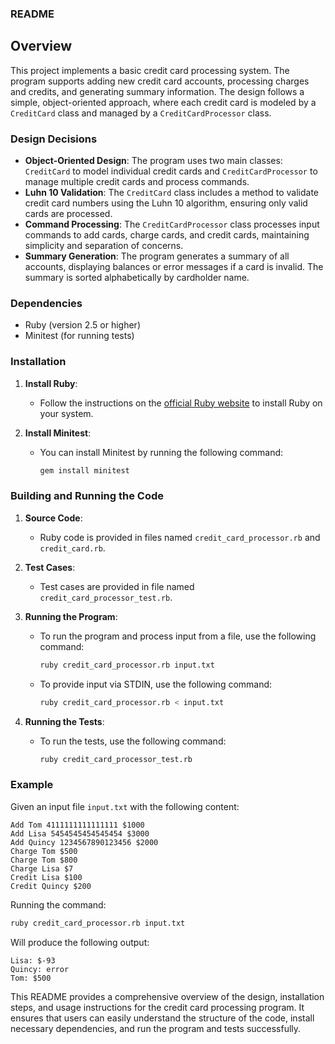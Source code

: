 ### README

## Overview

This project implements a basic credit card processing system. The program supports adding new credit card accounts, processing charges and credits, and generating summary information. The design follows a simple, object-oriented approach, where each credit card is modeled by a `CreditCard` class and managed by a `CreditCardProcessor` class.

### Design Decisions

- **Object-Oriented Design**: The program uses two main classes: `CreditCard` to model individual credit cards and `CreditCardProcessor` to manage multiple credit cards and process commands.
- **Luhn 10 Validation**: The `CreditCard` class includes a method to validate credit card numbers using the Luhn 10 algorithm, ensuring only valid cards are processed.
- **Command Processing**: The `CreditCardProcessor` class processes input commands to add cards, charge cards, and credit cards, maintaining simplicity and separation of concerns.
- **Summary Generation**: The program generates a summary of all accounts, displaying balances or error messages if a card is invalid. The summary is sorted alphabetically by cardholder name.

### Dependencies

- Ruby (version 2.5 or higher)
- Minitest (for running tests)

### Installation

1. **Install Ruby**:
   - Follow the instructions on the [official Ruby website](https://www.ruby-lang.org/en/documentation/installation/) to install Ruby on your system.

2. **Install Minitest**:
   - You can install Minitest by running the following command:
     ```sh
     gem install minitest
     ```

### Building and Running the Code

1. **Source Code**:
   - Ruby code is provided in files named `credit_card_processor.rb` and `credit_card.rb`.

2. **Test Cases**:
   - Test cases are provided in file named `credit_card_processor_test.rb`.

3. **Running the Program**:
   - To run the program and process input from a file, use the following command:
     ```sh
     ruby credit_card_processor.rb input.txt
     ```
   - To provide input via STDIN, use the following command:
     ```sh
     ruby credit_card_processor.rb < input.txt
     ```

4. **Running the Tests**:
   - To run the tests, use the following command:
     ```sh
     ruby credit_card_processor_test.rb
     ```

### Example

Given an input file `input.txt` with the following content:
```
Add Tom 4111111111111111 $1000
Add Lisa 5454545454545454 $3000
Add Quincy 1234567890123456 $2000
Charge Tom $500
Charge Tom $800
Charge Lisa $7
Credit Lisa $100
Credit Quincy $200
```

Running the command:
```sh
ruby credit_card_processor.rb input.txt
```

Will produce the following output:
```
Lisa: $-93
Quincy: error
Tom: $500
```

This README provides a comprehensive overview of the design, installation steps, and usage instructions for the credit card processing program. It ensures that users can easily understand the structure of the code, install necessary dependencies, and run the program and tests successfully.